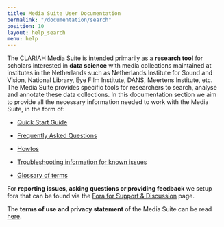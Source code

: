 ```yaml
---
title: Media Suite User Documentation
permalink: "/documentation/search"
position: 10
layout: help_search
menu: help
---
```


The CLARIAH Media Suite is intended primarily as a **research tool** for scholars interested in **data science** with media collections maintained at institutes in the Netherlands such as Netherlands Institute for Sound and Vision, National Library, Eye Film Institute, DANS, Meertens Institute, etc. The Media Suite provides specific tools for researchers to search, analyse and annotate these data collections. In this documentation section we aim to provide all the necessary information needed to work with the Media Suite, in the form of:

- [Quick Start Guide](/documentation/quick-start-guide)

- [Frequently Asked Questions](/documentation/faq)

- [Howtos](/documentation/howtos)

- [Troubleshooting information for known issues](/documentation/troubleshooting)

- [Glossary of terms](/documentation/glossary)

For **reporting issues, asking questions or providing feedback** we setup fora that can be found via the [Fora for Support & Discussion](/documentation/forum) page. 

The **terms of use and privacy statement** of the Media Suite can be read [here](/documentation/privacy-statement).
